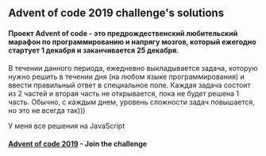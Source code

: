## Advent of code 2019 challenge's solutions

#### Проект Advent of code - это предрождественский любительский марафон по программированию и напрягу мозгов, который ежегодно стартует 1 декабря и заканчивается 25 декабря.

В течении данного периода, ежедневно выкладывается задача, которую нужно решить в течении дня (на любом языке программирования) и ввести правильный ответ в специальное поле.
Каждая задача состоит из 2 частей и вторая часть не открывается, пока не будет решена 1 часть.
Обычно, с каждым днем, уровень сложности задач повышается, но это не всегда так)))

У меня все решения на JavaScript

#### [Advent of code 2019](https://adventofcode.com/2019) - Join the challenge
